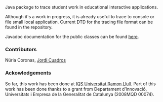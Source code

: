 Java package to trace student work in educational interactive applications.

Although it's a work in progress, it is already useful to trace to console or file small local application. Current DTD for the tracing file format can be found in the repository.

Javadoc documentation for the public classes can be found [here](http://iqstracing.googlecode.com/svn/trunk/iqstracing/doc/index.html).


### Contributors ###
Núria Coronas, [Jordi Cuadros](http://jordicuadros.blogspot.com)


### Ackowledgements ###
So far, this work has been done at [IQS Universitat Ramon Llull](http://www.iqs.edu). Part of this work has been done thanks to a grant from Departament d’Innovació, Universitats i Empresa de la Generalitat de Catalunya (2008MQD 00074).